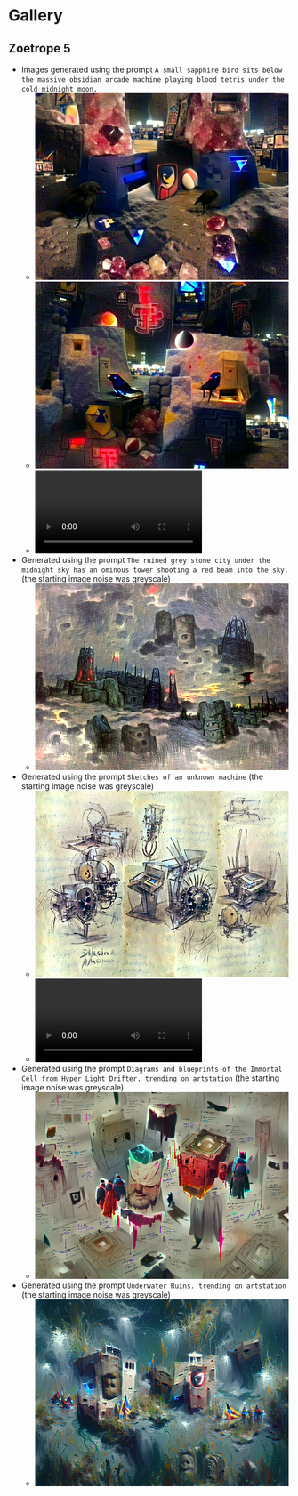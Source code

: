 # Gallery

## Zoetrope 5

 - Images generated using the prompt `A small sapphire bird sits below the massive obsidian arcade machine playing blood tetris under the cold midnight moon.`
   - <picture><img src="./static/ZT_1.png" alt="ZT_1.png"/></picture>
   - <picture><img src="./static/ZT_2.png" alt="ZT_2.png"/></picture>
   - ![ZT_2.mp4](./anim/ZT_2.mp4)
 - Generated using the prompt `The ruined grey stone city under the midnight sky has an ominous tower shooting a red beam into the sky.` (the starting image noise was greyscale)
   - <picture><img src="./static/ZT_3.png" alt="ZT_3.png"/></picture>
 - Generated using the prompt `Sketches of an unknown machine` (the starting image noise was greyscale)
   - <picture><img src="./static/ZT_4.png" alt="ZT_4.png"/></picture>
   - ![ZT_4.mp4](./anim/ZT_4.mp4)
 - Generated using the prompt `Diagrams and blueprints of the Immortal Cell from Hyper Light Drifter. trending on artstation` (the starting image noise was greyscale)
   - <picture><img src="./static/ZT_5.png" alt="ZT_5.png"/></picture>
 - Generated using the prompt `Underwater Ruins. trending on artstation` (the starting image noise was greyscale)
   - <picture><img src="./static/ZT_6.png" alt="ZT_6.png"/></picture>

